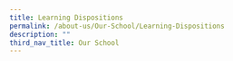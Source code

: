 ```yaml
---
title: Learning Dispositions
permalink: /about-us/Our-School/Learning-Dispositions
description: ""
third_nav_title: Our School
---
```

